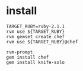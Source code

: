 install
====

    TARGET_RUBY=ruby-2.1.1
    rvm use ${TARGET_RUBY}
    rvm gemset create chef
    rvm use ${TARGET_RUBY}@chef

    rvm-prompt
    gem install chef
    gem install knife-solo

